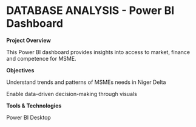 # DATABASE ANALYSIS - Power BI Dashboard

**Project Overview**

This Power BI dashboard provides insights into access to market, finance and competence for MSME.

**Objectives**

Understand trends and patterns of MSMEs needs in Niger Delta

Enable data-driven decision-making through visuals

**Tools & Technologies**

Power BI Desktop
